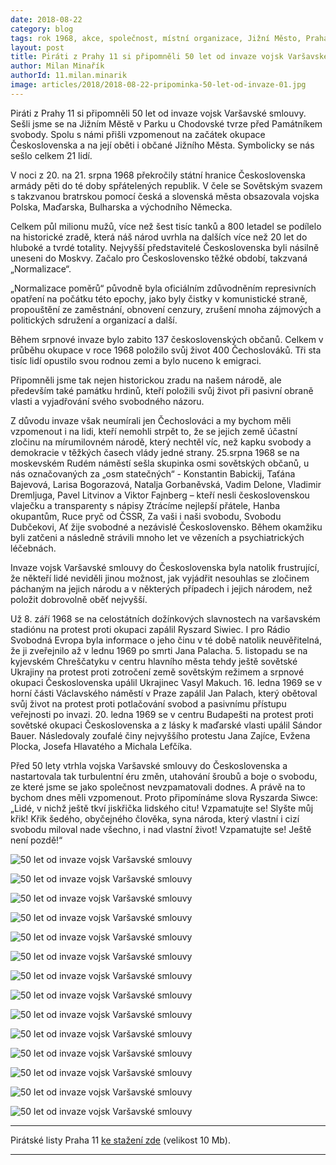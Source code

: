 ```yaml
---
date: 2018-08-22
category: blog
tags: rok 1968, akce, společnost, místní organizace, Jižní Město, Praha 11
layout: post
title: Piráti z Prahy 11 si připomněli 50 let od invaze vojsk Varšavské smlouvy
author: Milan Minařík
authorId: 11.milan.minarik
image: articles/2018/2018-08-22-pripominka-50-let-od-invaze-01.jpg
---
```


Piráti z Prahy 11 si připomněli 50 let od invaze vojsk Varšavské smlouvy. Sešli jsme se na Jižním Městě v Parku u Chodovské tvrze před Památníkem svobody. Spolu s námi přišli vzpomenout na začátek okupace Československa a na její oběti i občané Jižního Města. Symbolicky se nás sešlo celkem 21 lidí.

V noci z 20. na 21. srpna 1968 překročily státní hranice Československa armády pěti do té doby spřátelených republik. V čele se Sovětským svazem s takzvanou bratrskou pomocí česká a slovenská města obsazovala vojska Polska, Maďarska, Bulharska a východního Německa. 
 
Celkem půl milionu mužů, více než šest tisíc tanků a 800 letadel se podílelo na historické zradě, která náš národ uvrhla na dalších více než 20 let do hluboké a tvrdé totality. Nejvyšší představitelé Československa byli násilně uneseni do Moskvy.  Začalo pro Československo těžké období, takzvaná „Normalizace“. 
 
„Normalizace poměrů“ původně byla oficiálním zdůvodněním represivních opatření na počátku této epochy, jako byly čistky v komunistické straně, propouštění ze zaměstnání, obnovení cenzury, zrušení mnoha zájmových a politických sdružení a organizací a další.
 
Během srpnové invaze bylo zabito 137 československých občanů. Celkem v průběhu okupace v roce 1968 položilo svůj život 400 Čechoslováků. Tři sta tisíc lidí opustilo svou rodnou zemi a bylo nuceno k emigraci. 
 
Připomněli jsme tak nejen historickou zradu na našem národě, ale především také památku hrdinů, kteří položili svůj život při pasivní obraně vlasti a vyjadřování svého svobodného názoru.
 
Z důvodu invaze však neumírali jen Čechoslováci a my bychom měli vzpomenout i na lidi, kteří nemohli strpět to, že se jejich země účastní zločinu na mírumilovném národě, který nechtěl víc, než kapku svobody a demokracie v těžkých časech vlády jedné strany. 
25.srpna 1968 se na moskevském Rudém náměstí sešla skupinka osmi sovětských občanů, u nás označovaných za „osm statečných“ - Konstantin Babickij, Taťána Bajevová, Larisa Bogorazová, Natalja Gorbaněvská, Vadim Delone, Vladimir Dremljuga, Pavel Litvinov a Viktor Fajnberg – kteří nesli československou vlaječku a transparenty s nápisy Ztrácíme nejlepší přátele, Hanba okupantům, Ruce pryč od ČSSR, Za vaši i naši svobodu, Svobodu Dubčekovi, Ať žije svobodné a nezávislé Československo. Během okamžiku byli zatčeni a následně strávili mnoho let ve vězeních a psychiatrických léčebnách.
 
Invaze vojsk Varšavské smlouvy do Československa byla natolik frustrující, že někteří lidé neviděli jinou možnost, jak vyjádřit nesouhlas se zločinem páchaným na jejich národu a v některých případech i jejich národem, než položit dobrovolně oběť nejvyšší. 
 
Už 8. září 1968 se na celostátních dožínkových slavnostech na varšavském stadiónu na protest proti okupaci zapálil Ryszard Siwiec. I pro Rádio Svobodná Evropa byla informace o jeho činu v té době natolik neuvěřitelná, že ji zveřejnilo až v lednu 1969 po smrti Jana Palacha. 5. listopadu se na kyjevském Chreščatyku v centru hlavního města tehdy ještě sovětské Ukrajiny na protest proti zotročení země sovětským režimem a srpnové okupaci Československa upálil Ukrajinec Vasyl Makuch. 16. ledna 1969 se v horní části Václavského náměstí v Praze zapálil Jan Palach, který obětoval svůj život na protest proti potlačování svobod a pasivnímu přístupu veřejnosti po invazi. 20. ledna 1969 se v centru Budapešti na protest proti sovětské okupaci Československa a z lásky k maďarské vlasti upálil Sándor Bauer. Následovaly zoufalé činy nejvyššího protestu Jana Zajíce, Evžena Plocka, Josefa Hlavatého a Michala Lefčíka.
 
Před 50 lety vtrhla vojska Varšavské smlouvy do Československa a nastartovala tak turbulentní éru změn, utahování šroubů a boje o svobodu, ze které jsme se jako společnost nevzpamatovali dodnes. A právě na to bychom dnes měli vzpomenout. Proto připomínáme slova Ryszarda Siwce: „Lidé, v nichž ještě tkví jiskřička lidského citu! Vzpamatujte se! Slyšte můj křik! Křik šedého, obyčejného člověka, syna národa, který vlastní i cizí svobodu miloval nade všechno, i nad vlastní život! Vzpamatujte se! Ještě není pozdě!“

![50 let od invaze vojsk Varšavské smlouvy](/assets/img/articles/2018/2018-08-22-pripominka-50-let-od-invaze-02.jpg)

![50 let od invaze vojsk Varšavské smlouvy](/assets/img/articles/2018/2018-08-22-pripominka-50-let-od-invaze-03.jpg)

![50 let od invaze vojsk Varšavské smlouvy](/assets/img/articles/2018/2018-08-22-pripominka-50-let-od-invaze-04.jpg)

![50 let od invaze vojsk Varšavské smlouvy](/assets/img/articles/2018/2018-08-22-pripominka-50-let-od-invaze-05.jpg)

![50 let od invaze vojsk Varšavské smlouvy](/assets/img/articles/2018/2018-08-22-pripominka-50-let-od-invaze-06.jpg)

![50 let od invaze vojsk Varšavské smlouvy](/assets/img/articles/2018/2018-08-22-pripominka-50-let-od-invaze-07.jpg)

![50 let od invaze vojsk Varšavské smlouvy](/assets/img/articles/2018/2018-08-22-pripominka-50-let-od-invaze-08.jpg)

![50 let od invaze vojsk Varšavské smlouvy](/assets/img/articles/2018/2018-08-22-pripominka-50-let-od-invaze-09.jpg)

![50 let od invaze vojsk Varšavské smlouvy](/assets/img/articles/2018/2018-08-22-pripominka-50-let-od-invaze-10.jpg)

![50 let od invaze vojsk Varšavské smlouvy](/assets/img/articles/2018/2018-08-22-pripominka-50-let-od-invaze-11.jpg)

![50 let od invaze vojsk Varšavské smlouvy](/assets/img/articles/2018/2018-08-22-pripominka-50-let-od-invaze-12.jpg)

![50 let od invaze vojsk Varšavské smlouvy](/assets/img/articles/2018/2018-08-22-pripominka-50-let-od-invaze-13.jpg)

![50 let od invaze vojsk Varšavské smlouvy](/assets/img/articles/2018/2018-08-22-pripominka-50-let-od-invaze-14.jpg)

![50 let od invaze vojsk Varšavské smlouvy](/assets/img/articles/2018/2018-08-22-pripominka-50-let-od-invaze-15.jpg)


---

Pirátské listy Praha 11 [ke stažení zde](/assets/pdf/2018-07-10-praha-11.pdf) (velikost 10 Mb).

- - -
